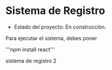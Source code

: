 <h1> Sistema de Registro</h1>

- Estado del proyecto: En construcción.

Para ejecutar el sistema, debes poner

'''npm install react'''

sistema de registro 2
